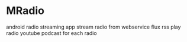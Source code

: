 # MRadio
android radio streaming app
stream radio from webservice
flux rss
play radio youtube podcast for each radio
